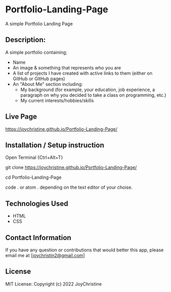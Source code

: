# Portfolio-Landing-Page
A simple Portfolio Landing Page

## Description:
A simple portfolio containing;
* Name
* An image & something that represents who you are
* A list of projects I have created with active links to them (either on GitHub or GitHub pages)
* An "About Me" section including:
   * My background (for example, your education, job experience, a paragraph on why you decided to take a class on programming, etc.)
   * My current interests/hobbies/skills

 ## Live Page
https://joychristine.github.io/Portfolio-Landing-Page/

 ## Installation / Setup instruction
Open Terminal {Ctrl+Alt+T}

git clone https://joychristine.github.io/Portfolio-Landing-Page/

cd Portfolio-Landing-Page

code . or atom . depending on the text editor of your choise.

 ## Technologies Used
* HTML
* CSS

 ## Contact Information
If you have any question or contributions that would better this app, please email me at [joychristin2@gmail.com]

 ## License
MIT License:
Copyright (c) 2022 JoyChristine

